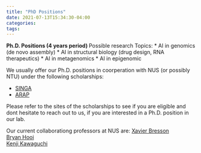 ```yaml
---
title: "PhD Positions"
date: 2021-07-13T15:34:30-04:00
categories:
tags:
---
```


<body>
<b>Ph.D. Positions (4 years period) </b>
Possible research Topics: 
* AI in genomics (de novo assembly)
* AI in structural biology (drug design, RNA therapeutics)
* AI in metagenomics 
* AI in epigenomic

We usually offer our Ph.D. positions in coorperation with NUS (or possibly NTU) under the following scholarships: 
* [SINGA](https://www.a-star.edu.sg/Scholarships/for-graduate-studies/singapore-international-graduate-award-singa)
* [ARAP](https://www.a-star.edu.sg/Scholarships/for-graduate-studies/a-star-research-attachment-programme)

Please refer to the sites of the scholarships to see if you are eligible and dont hesitate to reach out to us, if you are interested in a Ph.D. position in our lab.

Our current collaborationg professors at NUS are:
[Xavier Bresson](https://graphdeeplearning.github.io/authors/xavier-bresson/)  <br />
[Bryan Hooi](https://bhooi.github.io/)  <br />
[Kenji Kawaguchi](https://www.comp.nus.edu.sg/cs/people/kenji/)  <br />
</body>
